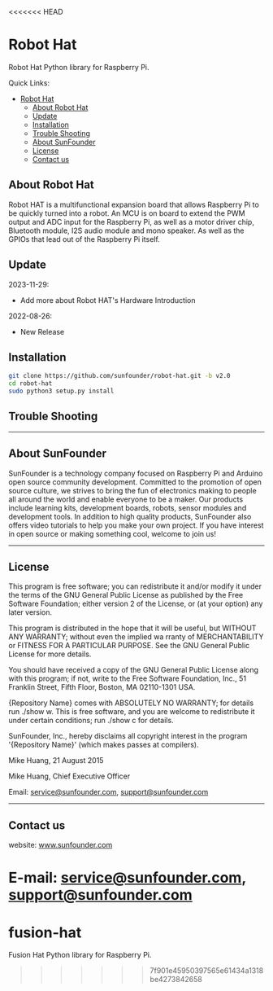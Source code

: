 <<<<<<< HEAD
# Robot Hat

Robot Hat Python library for Raspberry Pi.

Quick Links:

- [Robot Hat](#robot-hat)
  - [About Robot Hat](#about-robot-hat)
  - [Update](#update)
  - [Installation](#installation)
  - [Trouble Shooting](#trouble-shooting)
  - [About SunFounder](#about-sunfounder)
  - [License](#license)
  - [Contact us](#contact-us)

## About Robot Hat

Robot HAT is a multifunctional expansion board that allows Raspberry Pi to be quickly turned into a robot. An MCU is on board to extend the PWM output and ADC input for the Raspberry Pi, as well as a motor driver chip, Bluetooth module, I2S audio module and mono speaker. As well as the GPIOs that lead out of the Raspberry Pi itself.


## Update
2023-11-29:
- Add more about Robot HAT's Hardware Introduction


2022-08-26:
- New Release

## Installation

```bash
git clone https://github.com/sunfounder/robot-hat.git -b v2.0
cd robot-hat
sudo python3 setup.py install

```

## Trouble Shooting

----------------------------------------------

## About SunFounder

SunFounder is a technology company focused on Raspberry Pi and Arduino open source community development. Committed to the promotion of open source culture, we strives to bring the fun of electronics making to people all around the world and enable everyone to be a maker. Our products include learning kits, development boards, robots, sensor modules and development tools. In addition to high quality products, SunFounder also offers video tutorials to help you make your own project. If you have interest in open source or making something cool, welcome to join us!

----------------------------------------------

## License

This program is free software; you can redistribute it and/or modify it under the terms of the GNU General Public License as published by the Free Software Foundation; either version 2 of the License, or (at your option) any later version.

This program is distributed in the hope that it will be useful, but WITHOUT ANY WARRANTY; without even the implied wa rranty of MERCHANTABILITY or FITNESS FOR A PARTICULAR PURPOSE. See the GNU General Public License for more details.

You should have received a copy of the GNU General Public License along with this program; if not, write to the Free Software Foundation, Inc., 51 Franklin Street, Fifth Floor, Boston, MA 02110-1301 USA.

{Repository Name} comes with ABSOLUTELY NO WARRANTY; for details run ./show w. This is free software, and you are welcome to redistribute it under certain conditions; run ./show c for details.

SunFounder, Inc., hereby disclaims all copyright interest in the program '{Repository Name}' (which makes passes at compilers).

Mike Huang, 21 August 2015

Mike Huang, Chief Executive Officer

Email: service@sunfounder.com, support@sunfounder.com

----------------------------------------------

## Contact us

website:
    www.sunfounder.com

E-mail:
    service@sunfounder.com, support@sunfounder.com
=======
# fusion-hat
Fusion Hat Python library for Raspberry Pi.
>>>>>>> 7f901e45950397565e61434a1318be4273842658
